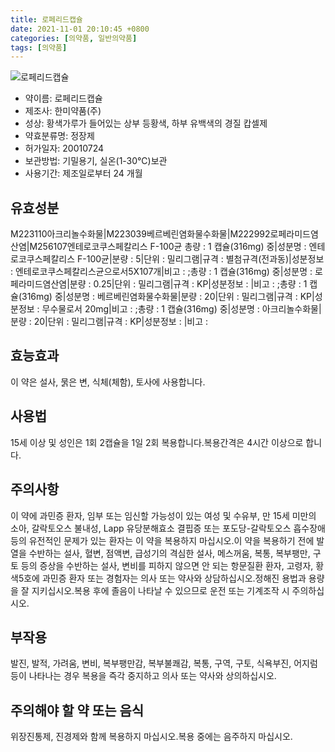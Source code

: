 ```yaml
---
title: 로페리드캡슐
date: 2021-11-01 20:10:45 +0800
categories: [의약품, 일반의약품]
tags: [의약품]
---
```

![로페리드캡슐](https://nedrug.mfds.go.kr/pbp/cmn/itemImageDownload/147428023057800113)

- 약이름: 로페리드캡슐
- 제조사: 한미약품(주)
- 성상: 황색가루가 들어있는 상부 등황색, 하부 유백색의 경질 캅셀제
- 약효분류명: 정장제
- 허가일자: 20010724
- 보관방법: 기밀용기, 실온(1-30℃)보관
- 사용기간: 제조일로부터 24 개월
## 유효성분
M223110아크리놀수화물|M223039베르베린염화물수화물|M222992로페라미드염산염|M256107엔테로코쿠스페칼리스 F-100균
총량 : 1 캡슐(316mg) 중|성분명 : 엔테로코쿠스페칼리스 F-100균|분량 : 5|단위 : 밀리그램|규격 : 별첨규격(전과동)|성분정보 : 엔테로코쿠스페칼리스균으로서5X107개|비고 : ;총량 : 1 캡슐(316mg) 중|성분명 : 로페라미드염산염|분량 : 0.25|단위 : 밀리그램|규격 : KP|성분정보 : |비고 : ;총량 : 1 캡슐(316mg) 중|성분명 : 베르베린염화물수화물|분량 : 20|단위 : 밀리그램|규격 : KP|성분정보 : 무수물로서 20mg|비고 : ;총량 : 1 캡슐(316mg) 중|성분명 : 아크리놀수화물|분량 : 20|단위 : 밀리그램|규격 : KP|성분정보 : |비고 :
## 효능효과
이 약은 설사, 묽은 변, 식체(체함), 토사에 사용합니다.
## 사용법
15세 이상 및 성인은 1회 2캡슐을 1일 2회 복용합니다.복용간격은 4시간 이상으로 합니다.
## 주의사항
이 약에 과민증 환자, 임부 또는 임신할 가능성이 있는 여성 및 수유부, 만 15세 미만의 소아, 갈락토오스 불내성, Lapp 유당분해효소 결핍증 또는 포도당-갈락토오스 흡수장애 등의 유전적인 문제가 있는 환자는 이 약을 복용하지 마십시오.이 약을 복용하기 전에 발열을 수반하는 설사, 혈변, 점액변, 급성기의 격심한 설사, 메스꺼움, 복통, 복부팽만, 구토 등의 증상을 수반하는 설사, 변비를 피하지 않으면 안 되는 항문질환 환자, 고령자, 황색5호에 과민증 환자 또는 경험자는 의사 또는 약사와 상담하십시오.정해진 용법과 용량을 잘 지키십시오.복용 후에 졸음이 나타날 수 있으므로 운전 또는 기계조작 시 주의하십시오.
## 부작용
발진, 발적, 가려움, 변비, 복부팽만감, 복부불쾌감, 복통, 구역, 구토, 식욕부진, 어지럼 등이 나타나는 경우 복용을 즉각 중지하고 의사 또는 약사와 상의하십시오.
## 주의해야 할 약 또는 음식
위장진통제, 진경제와 함께 복용하지 마십시오.복용 중에는 음주하지 마십시오.
